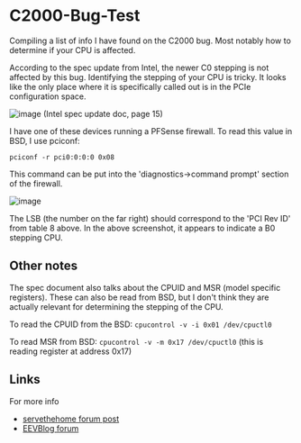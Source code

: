 # C2000-Bug-Test
Compiling a list of info I have found on the C2000 bug. Most notably how to determine if your CPU is affected.

According to the spec update from Intel, the newer C0 stepping is not affected by this bug. Identifying the stepping of your CPU is tricky. It looks like the only place where it is specifically called out is in the PCIe configuration space.

![image](https://github.com/user-attachments/assets/d5b49796-61d6-4277-b296-bba1aea7d0d6)
(Intel spec update doc, page 15)

I have one of these devices running a PFSense firewall. To read this value in BSD, I use pciconf:

`pciconf -r pci0:0:0:0 0x08`

This command can be put into the 'diagnostics->command prompt' section of the firewall.

![image](https://github.com/user-attachments/assets/43194218-d3aa-4e1b-a1a9-097e76377936)

The LSB (the number on the far right) should correspond to the 'PCI Rev ID' from table 8 above. In the above screenshot, it appears to indicate a B0 stepping CPU. 


## Other notes
The spec document also talks about the CPUID and MSR (model specific registers). These can also be read from BSD, but I don't think they are actually relevant for determining the stepping of the CPU.

To read the CPUID from the BSD:
`cpucontrol -v -i 0x01 /dev/cpuctl0`

To read MSR from BSD:
`cpucontrol -v -m 0x17 /dev/cpuctl0` (this is reading register at address 0x17)

## Links
For more info
* [servethehome forum post](https://forums.servethehome.com/index.php?threads/bug-in-intel-atom-c2000-series-processors.13173/)
* [EEVBlog forum](https://www.eevblog.com/forum/microcontrollers/intel-atom-c2000-failures/)
